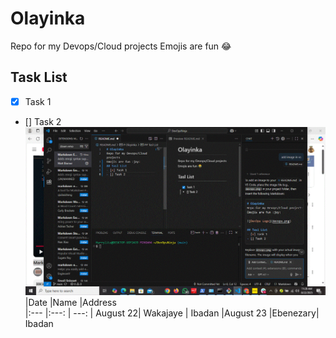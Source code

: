 # Olayinka
Repo for my Devops/Cloud projects
Emojis are fun :joy:
## Task List
- [x] Task 1
- [] Task 2
  ![Image](testimg.gif)
  |Date |Name   |Address  
  |:--- |:---:  | ---:
  | August 22| Wakajaye | Ibadan
  |August 23    |Ebenezary| Ibadan


